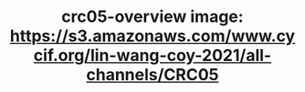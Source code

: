 ---
title: "crc05-overview
image: https://s3.amazonaws.com/www.cycif.org/lin-wang-coy-2021/all-channels/CRC05"
layout: osd-exhibit
paper: config-HTA-CRCATLAS-1
figure: crc05-overview
---